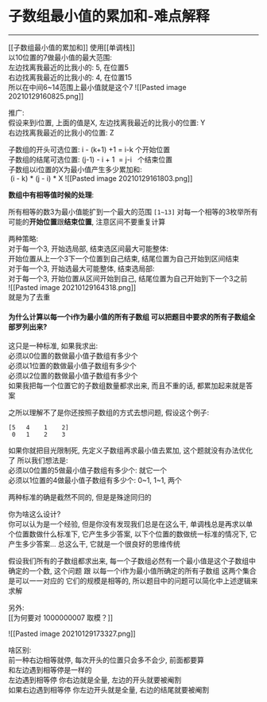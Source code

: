 # 子数组最小值的累加和-难点解释


---
[[子数组最小值的累加和]] 使用[[单调栈]]  
以10位置的7做最小值的最大范围:  
左边找离我最近的比我小的: 5, 在位置5   
右边找离我最近的比我小的: 4, 在位置15   
所以在中间6~14范围上最小值就是这个7
![[Pasted image 20210129160825.png]]

推广:  
假设来到i位置, 上面的值是X,
左边找离我最近的比我小的位置: Y  
右边找离我最近的比我小的位置: Z

子数组的开头可选位置: i - (k+1) +1 = i-k 个开始位置   
子数组的结尾可选位置: (j-1) - i + 1  = j-i   个结束位置   
子数组以i位置的X为最小值产生多少累加和:   
 (i - k) \* (j - i) \* X
![[Pasted image 20210129161803.png]]


**数组中有相等值时候的处理**:   

所有相等的数3为最小值能扩到一个最大的范围 `[1~13]`
对每一个相等的3枚举所有可能的**开始位置**跟**结束位置**, 注意区间不要重复计算

两种策略:   
对于每一个3,  开始选局部, 结束选区间最大可能整体:   
开始位置从上一个3下一个位置到自己结束, 结尾位置为自己开始到区间结束  
对于每一个3,  开始选最大可能整体, 结束选局部:   
对于每一个3, 开始位置从区间开始到自己, 结尾位置为自己开始到下一个3之前   
![[Pasted image 20210129164318.png]]   
就是为了去重


#### 为什么计算以每一个i作为最小值的所有子数组 可以把题目中要求的所有子数组全部罗列出来?

这只是一种标准, 如果我求出:   
必须以0位置的数做最小值子数组有多少个     
必须以1位置的数做最小值子数组有多少个  
必须以2位置的数做最小值子数组有多少个   
如果我把每一个位置它的子数组数量都求出来, 而且不重的话, 都累加起来就是答案

之所以理解不了是你还按照子数组的方式去想问题, 假设这个例子:
```text
[5   4    1    2]
 0   1    2    3

```

如果你就把目光限制死, 先定义子数组再求最小值去累加, 这个题就没有办法优化了
所以我们想法是:  
必须以0位置的5做最小值子数组有多少个: 就它一个  
必须以1位置的4做最小值子数组有多少个: 0~1, 1~1, 两个  

两种标准的确是截然不同的, 但是是殊途同归的

你为啥这么设计?  
你可以认为是一个经验, 但是你没有发现我们总是在这么干, 单调栈总是再求以单个位置数做什么标准下, 它产生多少答案, 以下个位置的数做统一标准的情况下, 它产生多少答案...
总这么干, 它就是一个很良好的思维传统


假设我们所有的子数组都求出来, 每一个子数组必然有一个最小值是这个子数组中确定的一个数, 这个问题 跟 以每一个i作为最小值所确定的所有子数组 这两个集合是可以一一对应的
它们的规模是相等的, 所以题目中的问题可以简化中上述逻辑来求解


另外:    
[[为何要对 1000000007 取模？]]


![[Pasted image 20210129173327.png]]

啥区别:    
前一种右边相等就停, 每次开头的位置只会多不会少, 前面都要算   
和左边遇到相等停是一样的   
左边遇到相等停 你右边就是全量, 左边的开头就要被阉割     
如果右边遇到相等停 你左边开头就是全量, 右边的结尾就要被阉割  

